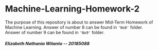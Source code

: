 # Machine-Learning-Homework-2
The purpose of this repository is about to answer Mid-Term Homework of Machine Learning.
Answer of number 8 can be found in `'No8'` folder.
Answer of number 9 can be found in `'No9'` folder.

##### Elizabeth Nathania Witanto -- 20185088
